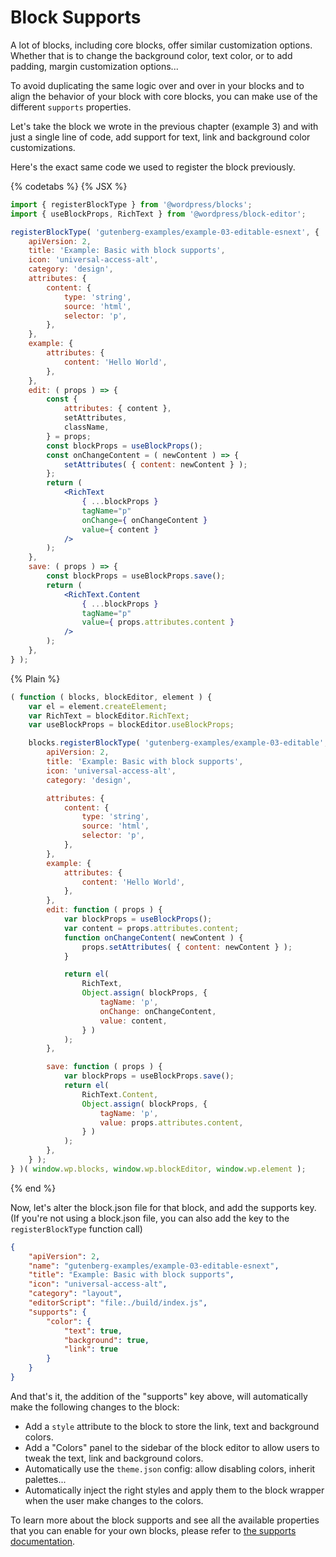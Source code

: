 # Block Supports

A lot of blocks, including core blocks, offer similar customization options. Whether that is to change the background color, text color, or to add padding, margin customization options...

To avoid duplicating the same logic over and over in your blocks and to align the behavior of your block with core blocks, you can make use of the different `supports` properties.

Let's take the block we wrote in the previous chapter (example 3) and with just a single line of code, add support for text, link and background color customizations.

Here's the exact same code we used to register the block previously.

{% codetabs %}
{% JSX %}

```jsx
import { registerBlockType } from '@wordpress/blocks';
import { useBlockProps, RichText } from '@wordpress/block-editor';

registerBlockType( 'gutenberg-examples/example-03-editable-esnext', {
	apiVersion: 2,
	title: 'Example: Basic with block supports',
	icon: 'universal-access-alt',
	category: 'design',
	attributes: {
		content: {
			type: 'string',
			source: 'html',
			selector: 'p',
		},
	},
	example: {
		attributes: {
			content: 'Hello World',
		},
	},
	edit: ( props ) => {
		const {
			attributes: { content },
			setAttributes,
			className,
		} = props;
		const blockProps = useBlockProps();
		const onChangeContent = ( newContent ) => {
			setAttributes( { content: newContent } );
		};
		return (
			<RichText
				{ ...blockProps }
				tagName="p"
				onChange={ onChangeContent }
				value={ content }
			/>
		);
	},
	save: ( props ) => {
		const blockProps = useBlockProps.save();
		return (
			<RichText.Content
				{ ...blockProps }
				tagName="p"
				value={ props.attributes.content }
			/>
		);
	},
} );
```

{% Plain %}

```js
( function ( blocks, blockEditor, element ) {
	var el = element.createElement;
	var RichText = blockEditor.RichText;
	var useBlockProps = blockEditor.useBlockProps;

	blocks.registerBlockType( 'gutenberg-examples/example-03-editable', {
		apiVersion: 2,
		title: 'Example: Basic with block supports',
		icon: 'universal-access-alt',
		category: 'design',

		attributes: {
			content: {
				type: 'string',
				source: 'html',
				selector: 'p',
			},
		},
		example: {
			attributes: {
				content: 'Hello World',
			},
		},
		edit: function ( props ) {
			var blockProps = useBlockProps();
			var content = props.attributes.content;
			function onChangeContent( newContent ) {
				props.setAttributes( { content: newContent } );
			}

			return el(
				RichText,
				Object.assign( blockProps, {
					tagName: 'p',
					onChange: onChangeContent,
					value: content,
				} )
			);
		},

		save: function ( props ) {
			var blockProps = useBlockProps.save();
			return el(
				RichText.Content,
				Object.assign( blockProps, {
					tagName: 'p',
					value: props.attributes.content,
				} )
			);
		},
	} );
} )( window.wp.blocks, window.wp.blockEditor, window.wp.element );
```

{% end %}

Now, let's alter the block.json file for that block, and add the supports key. (If you're not using a block.json file, you can also add the key to the `registerBlockType` function call)

```json
{
	"apiVersion": 2,
	"name": "gutenberg-examples/example-03-editable-esnext",
	"title": "Example: Basic with block supports",
	"icon": "universal-access-alt",
	"category": "layout",
	"editorScript": "file:./build/index.js",
	"supports": {
		"color": {
			"text": true,
			"background": true,
			"link": true
		}
	}
}
```

And that's it, the addition of the "supports" key above, will automatically make the following changes to the block:

 - Add a `style` attribute to the block to store the link, text and background colors.
 - Add a "Colors" panel to the sidebar of the block editor to allow users to tweak the text, link and background colors.
 - Automatically use the `theme.json` config: allow disabling colors, inherit palettes...
 - Automatically inject the right styles and apply them to the block wrapper when the user make changes to the colors.

To learn more about the block supports and see all the available properties that you can enable for your own blocks, please refer to [the supports documentation](/docs/reference-guides/block-api/block-supports.md).
